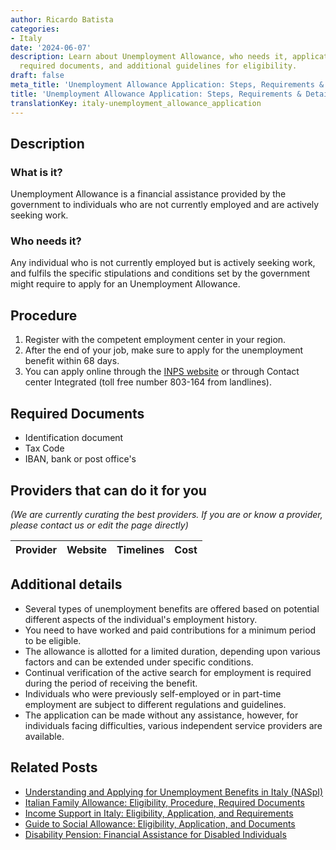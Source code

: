 ```yaml
---
author: Ricardo Batista
categories:
- Italy
date: '2024-06-07'
description: Learn about Unemployment Allowance, who needs it, application steps,
  required documents, and additional guidelines for eligibility.
draft: false
meta_title: 'Unemployment Allowance Application: Steps, Requirements & Details'
title: 'Unemployment Allowance Application: Steps, Requirements & Details'
translationKey: italy-unemployment_allowance_application
---
```


## Description
### What is it?
Unemployment Allowance is a financial assistance provided by the government to individuals who are not currently employed and are actively seeking work.

### Who needs it?
Any individual who is not currently employed but is actively seeking work, and fulfils the specific stipulations and conditions set by the government might require to apply for an Unemployment Allowance.

## Procedure
1. Register with the competent employment center in your region.
2. After the end of your job, make sure to apply for the unemployment benefit within 68 days.
3. You can apply online through the [INPS website](https://www.inps.it/) or through Contact center Integrated (toll free number 803-164 from landlines).

## Required Documents
* Identification document
* Tax Code
* IBAN, bank or post office's

## Providers that can do it for you

_(We are currently curating the best providers. If you are or know a provider, please contact us or edit the page directly)_

| Provider        |     Website     |     Timelines    |       Cost      |
| :-------------: | :-------------: |  :-------------: | :-------------: |

## Additional details
* Several types of unemployment benefits are offered based on potential different aspects of the individual's employment history.
* You need to have worked and paid contributions for a minimum period to be eligible.
* The allowance is allotted for a limited duration, depending upon various factors and can be extended under specific conditions.
* Continual verification of the active search for employment is required during the period of receiving the benefit. 
* Individuals who were previously self-employed or in part-time employment are subject to different regulations and guidelines.
* The application can be made without any assistance, however, for individuals facing difficulties, various independent service providers are available.
## Related Posts

- [Understanding and Applying for Unemployment Benefits in Italy (NASpI)](https://tramitit.com/guides/italy/unemployment_benefits_request/)
- [Italian Family Allowance: Eligibility, Procedure, Required Documents](https://tramitit.com/guides/italy/family_allowance_request/)
- [Income Support in Italy: Eligibility, Application, and Requirements](https://tramitit.com/guides/italy/income_support_application/)
- [Guide to Social Allowance: Eligibility, Application, and Documents](https://tramitit.com/guides/italy/social_allowance_application/)
- [Disability Pension: Financial Assistance for Disabled Individuals](https://tramitit.com/guides/italy/disability_pension_application/)